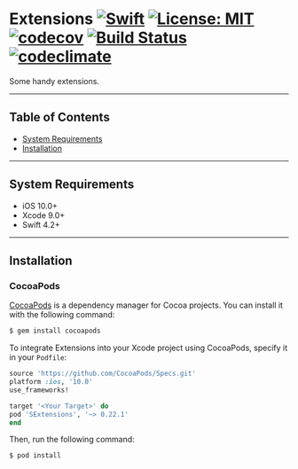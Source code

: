 # Extensions  [![Swift](https://img.shields.io/badge/swfit-4.2-green.svg)](https://swift.org/blog/swift-4-2-released/) [![License: MIT](https://img.shields.io/badge/License-MIT-green.svg)](https://opensource.org/licenses/MIT) [![codecov](https://codecov.io/gh/inSummertime/SExtensions/branch/master/graph/badge.svg)](https://codecov.io/gh/inSummertime/SExtensions) [![Build Status](https://travis-ci.org/inSummertime/SExtensions.svg?branch=master)](https://travis-ci.org/inSummertime/SExtensions) [![codeclimate](https://api.codeclimate.com/v1/badges/7dfe5d9869e4ff22901b/maintainability)](https://codeclimate.com/github/inSummertime/SExtensions)

Some handy extensions.

---

## Table of Contents
* [System Requirements](#system-requirements)
* [Installation](#installation)

---

## System Requirements

- iOS 10.0+
- Xcode 9.0+
- Swift 4.2+

---

## Installation

### CocoaPods

[CocoaPods](http://cocoapods.org) is a dependency manager for Cocoa projects. You can install it with the following command:

```bash
$ gem install cocoapods
```

To integrate Extensions into your Xcode project using CocoaPods, specify it in your `Podfile`:

```ruby
source 'https://github.com/CocoaPods/Specs.git'
platform :ios, '10.0'
use_frameworks!

target '<Your Target>' do
pod 'SExtensions', '~> 0.22.1'
end
```

Then, run the following command:

```bash
$ pod install
```
